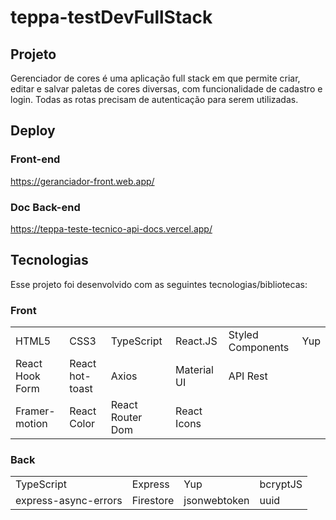 # teppa-testDevFullStack

## Projeto

Gerenciador de cores é uma aplicação full stack em que permite criar, editar e salvar paletas de cores diversas, com funcionalidade de cadastro e login. Todas as rotas precisam de autenticação para serem utilizadas.

## Deploy

### Front-end
https://geranciador-front.web.app/
### Doc Back-end
https://teppa-teste-tecnico-api-docs.vercel.app/

## Tecnologias

Esse projeto foi desenvolvido com as seguintes tecnologias/bibliotecas:

### Front

<table border="0">
 <tr>
<td> HTML5</td>
<td> CSS3</td>
<td> TypeScript</td>
<td> React.JS</td>
<td> Styled Components</td>
<td> Yup</td>
 </tr>
 <tr>
<td> React Hook Form</td>
<td> React hot-toast</td>
<td> Axios</td>
<td> Material UI</td>
<td> API Rest</td>
 </tr>
  <tr>
<td> Framer-motion</td>
<td> React Color</td>
<td> React Router Dom</td>
<td> React Icons</td>
 </tr>
</table>

### Back

<table border="0">
 <tr>
<td> TypeScript</td>
<td> Express</td>
<td> Yup</td>
<td> bcryptJS</td>

 </tr>
 <tr>
<td> express-async-errors</td>
<td> Firestore</td>
  <td> jsonwebtoken</td>
<td> uuid</td>
</table>

